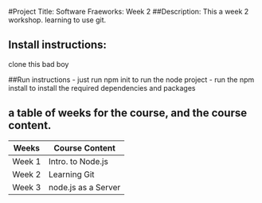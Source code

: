 #Project Title: Software Fraeworks: Week 2
##Description: 
    This a week 2 workshop. learning to use git.
    
 
## Install instructions: 
  clone this bad boy
 
##Run instructions
    - just run npm init to run the node project
    - run the npm install to install the required dependencies and packages
    
## a table of weeks for the course, and the course content.

  | Weeks   | Course Content      |
  |-------  |---------------------|
  | Week 1  | Intro. to Node.js   |
  | Week 2  | Learning Git        |
  | Week 3  | node.js as a Server |
  
